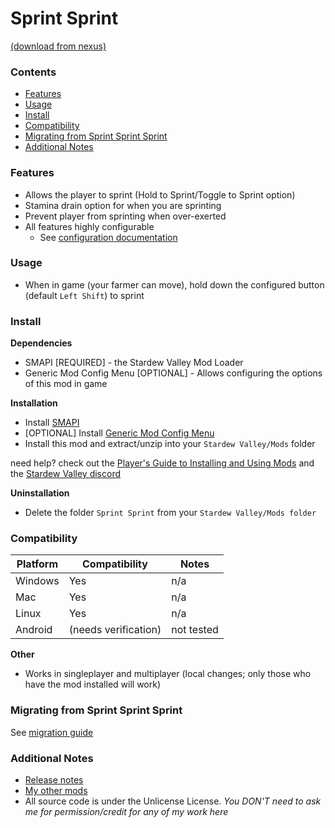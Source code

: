 # Sprint Sprint
[(download from nexus)](https://www.nexusmods.com/stardewvalley/mods/4778)

### Contents
- [Features](#features)
- [Usage](#usage)
- [Install](#install)
- [Compatibility](#compatibility)
- [Migrating from Sprint Sprint Sprint](#migrating-from-sprint-sprint-sprint)
- [Additional Notes](#additional-notes)

### Features
- Allows the player to sprint (Hold to Sprint/Toggle to Sprint option)
- Stamina drain option for when you are sprinting
- Prevent player from sprinting when over-exerted
- All features highly configurable
  - See [configuration documentation](https://github.com/JessebotX/StardewValleyMods/blob/master/Sprint%20Sprint/docs/configuration.md)

### Usage
- When in game (your farmer can move), hold down the configured button (default `Left Shift`) to sprint

### Install
**Dependencies**
- SMAPI [REQUIRED] - the Stardew Valley Mod Loader
- Generic Mod Config Menu [OPTIONAL] - Allows configuring the options of this mod in game

**Installation**
- Install [SMAPI](https://smapi.io)
- [OPTIONAL] Install [Generic Mod Config Menu](https://www.nexusmods.com/stardewvalley/mods/5098)
- Install this mod and extract/unzip into your `Stardew Valley/Mods` folder

need help? check out the [Player's Guide to Installing and Using Mods](https://stardewvalleywiki.com/Modding:Player_Guide/Getting_Started) and the [Stardew Valley discord](https://discord.com/invite/stardewvalley)

**Uninstallation**
- Delete the folder `Sprint Sprint` from your `Stardew Valley/Mods folder`

### Compatibility
| Platform | Compatibility | Notes |
| -------- | ------------- | ----- |
| Windows | Yes | n/a |
| Mac | Yes | n/a |
| Linux | Yes | n/a |
| Android | (needs verification) | not tested |

**Other**
- Works in singleplayer and multiplayer (local changes; only those who have the mod installed will work)

### Migrating from Sprint Sprint Sprint
See [migration guide](https://github.com/JessebotX/StardewValleyMods/blob/master/Sprint%20Sprint/docs/migration.md)

### Additional Notes
- [Release notes](docs/changelog.md)
- [My other mods](https://www.nexusmods.com/users/55529772?tab=user+files)
- All source code is under the Unlicense License. *You DON'T need to ask me for permission/credit for any of my work here*
